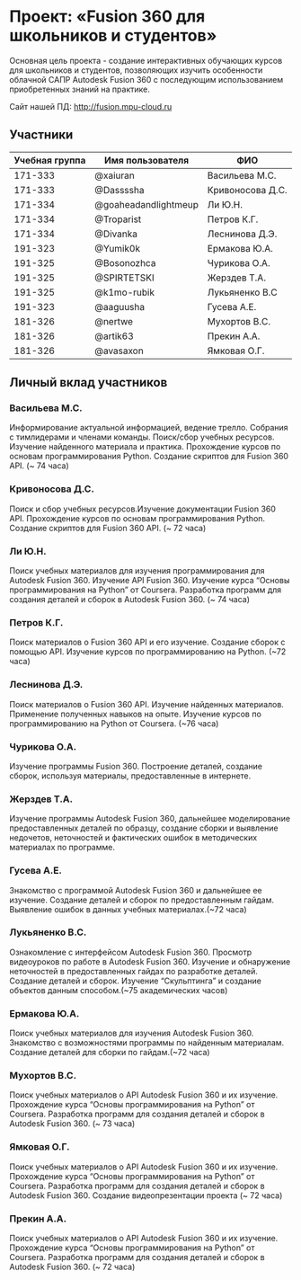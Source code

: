 # Проект: «Fusion 360 для школьников и студентов»
 
Основная цель проекта - создание интерактивных обучающих курсов для школьников и студентов, позволяющих изучить особенности облачной САПР Autodesk Fusion 360 с последующим использованием приобретенных знаний на практике. 
 
Сайт нашей ПД: http://fusion.mpu-cloud.ru
 
## Участники
 
| Учебная группа | Имя пользователя     | ФИО                      |
|----------------|----------------------|--------------------------|
| 171-333        | @xaiuran             | Васильева М.С.           |
| 171-333        | @Dassssha            | Кривоносова Д.С.         |  
| 171-334        | @goaheadandlightmeup | Ли Ю.Н.                  |
| 171-334        | @Troparist           | Петров К.Г.              |
| 171-334        | @Divanka             | Леснинова Д.Э.           |
| 191-323        | @Yumik0k             | Ермакова Ю.А.            |
| 191-325        | @Bosonozhca          | Чурикова О.А.            |
| 191-325        | @SPIRTETSKI          | Жерздев Т.А.             |
| 191-325        | @k1mo-rubik          | Лукьяненко В.С           |
| 191-323        | @aaguusha            | Гусева А.Е.              |
| 181-326        | @nertwe              | Мухортов В.С.            |
| 181-326        | @artik63             | Прекин А.А.              |
| 181-326        | @avasaxon            | Ямковая О.Г.             |
 
 
## Личный вклад участников
 
### Васильева М.С.
Информирование актуальной информацией, ведение трелло. Собрания с тимлидерами и членами команды. Поиск/сбор учебных ресурсов.
Изучение найденного материала и практика. Прохождение курсов по основам программирования Python. Создание скриптов для Fusion 360 API. (~ 74 часа)
 
### Кривоносова Д.С.
Поиск и сбор учебных ресурсов.Изучение документации Fusion 360 API.
Прохождение курсов по основам программирования Python. Создание скриптов для Fusion 360 API. (~ 72 часа)
 
### Ли Ю.Н. 
Поиск учебных материалов для изучения программирования для Autodesk Fusion 360. 
Изучение API Fusion 360. 
Изучение курса “Основы программирования на Python” от Coursera. 
Разработка программ для создания деталей и сборок в Autodesk Fusion 360. (~ 74 часа)  
 
### Петров К.Г.
Поиск материалов о Fusion 360 API и его изучение. Создание сборок с помощью API. Изучение курсов по программированию на Python. (~72 часа)
 
### Леснинова Д.Э.
Поиск материалов о Fusion 360 API. Изучение найденных материалов.
Применение полученных навыков на опыте.
Изучение курсов по программированию на Python от Coursera. (~76 часа)
 
### Чурикова О.А.
Изучение программы Fusion 360. Построение деталей, создание сборок, используя материалы, предоставленные в интернете. 
### Жерздев Т.А.
Изучение программы Autodesk Fusion 360, дальнейшее моделирование предоставленных деталей по образцу, создание сборки и выявление недочетов, неточностей и фактических ошибок в методических материалах по программе.
 
### Гусева А.Е.
Знакомство с программой Autodesk Fusion 360 и дальнейшее ее изучение. Создание деталей и сборок по предоставленным гайдам. Выявление ошибок в данных учебных материалах.(~72 часа)
 
### Лукьяненко В.С. 
Ознакомление с интерфейсом Autodesk Fusion 360. Просмотр видеоуроков по работе в Autodesk Fusion 360. Изучение и обнаружение неточностей в предоставленных гайдах по разработке деталей. Создание деталей и сборок. Изучение “Скульптинга” и создание объектов данным способом.(~75 академических часов)
 
### Ермакова Ю.А.
Поиск учебных материалов для изучения Autodesk Fusion 360. Знакомство с возможностями программы по найденным материалам. Создание деталей для сборки по гайдам.(~72 часа)
 
### Мухортов В.С.
Поиск учебных материалов о API Autodesk Fusion 360 и их изучение.
Прохождение курса “Основы программирования на Python” от Coursera. 
Разработка программ для создания деталей и сборок в Autodesk Fusion 360. (~ 73 часа)  
 
### Ямковая О.Г.
Поиск учебных материалов о API Autodesk Fusion 360 и их изучение.
Прохождение курса “Основы программирования на Python” от Coursera. 
Разработка программ для создания деталей и сборок в Autodesk Fusion 360.
Создание видеопрезентации проекта (~ 72 часа)
 
### Прекин А.А.
Поиск учебных материалов о API Autodesk Fusion 360 и их изучение.
Прохождение курса “Основы программирования на Python” от Coursera. 
Разработка программ для создания деталей и сборок в Autodesk Fusion 360. (~ 72 часа)
